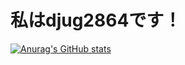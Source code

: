 # 私はdjug2864です！
[![Anurag's GitHub stats](https://github-readme-stats.vercel.app/api?username=djug2864)](https://github.com/anuraghazra/github-readme-stats)

